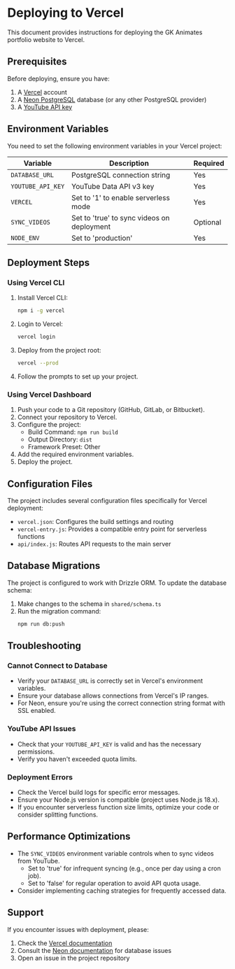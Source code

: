# Deploying to Vercel

This document provides instructions for deploying the GK Animates portfolio website to Vercel.

## Prerequisites

Before deploying, ensure you have:

1. A [Vercel](https://vercel.com) account
2. A [Neon PostgreSQL](https://neon.tech) database (or any other PostgreSQL provider)
3. A [YouTube API key](https://developers.google.com/youtube/v3/getting-started)

## Environment Variables

You need to set the following environment variables in your Vercel project:

| Variable | Description | Required |
|----------|-------------|----------|
| `DATABASE_URL` | PostgreSQL connection string | Yes |
| `YOUTUBE_API_KEY` | YouTube Data API v3 key | Yes |
| `VERCEL` | Set to '1' to enable serverless mode | Yes |
| `SYNC_VIDEOS` | Set to 'true' to sync videos on deployment | Optional |
| `NODE_ENV` | Set to 'production' | Yes |

## Deployment Steps

### Using Vercel CLI

1. Install Vercel CLI:
   ```bash
   npm i -g vercel
   ```

2. Login to Vercel:
   ```bash
   vercel login
   ```

3. Deploy from the project root:
   ```bash
   vercel --prod
   ```

4. Follow the prompts to set up your project.

### Using Vercel Dashboard

1. Push your code to a Git repository (GitHub, GitLab, or Bitbucket).
2. Connect your repository to Vercel.
3. Configure the project:
   - Build Command: `npm run build`
   - Output Directory: `dist`
   - Framework Preset: Other
4. Add the required environment variables.
5. Deploy the project.

## Configuration Files

The project includes several configuration files specifically for Vercel deployment:

- `vercel.json`: Configures the build settings and routing
- `vercel-entry.js`: Provides a compatible entry point for serverless functions
- `api/index.js`: Routes API requests to the main server

## Database Migrations

The project is configured to work with Drizzle ORM. To update the database schema:

1. Make changes to the schema in `shared/schema.ts`
2. Run the migration command:
   ```bash
   npm run db:push
   ```

## Troubleshooting

### Cannot Connect to Database

- Verify your `DATABASE_URL` is correctly set in Vercel's environment variables.
- Ensure your database allows connections from Vercel's IP ranges.
- For Neon, ensure you're using the correct connection string format with SSL enabled.

### YouTube API Issues

- Check that your `YOUTUBE_API_KEY` is valid and has the necessary permissions.
- Verify you haven't exceeded quota limits.

### Deployment Errors

- Check the Vercel build logs for specific error messages.
- Ensure your Node.js version is compatible (project uses Node.js 18.x).
- If you encounter serverless function size limits, optimize your code or consider splitting functions.

## Performance Optimizations

- The `SYNC_VIDEOS` environment variable controls when to sync videos from YouTube.
  - Set to 'true' for infrequent syncing (e.g., once per day using a cron job).
  - Set to 'false' for regular operation to avoid API quota usage.
- Consider implementing caching strategies for frequently accessed data.

## Support

If you encounter issues with deployment, please:

1. Check the [Vercel documentation](https://vercel.com/docs)
2. Consult the [Neon documentation](https://neon.tech/docs) for database issues
3. Open an issue in the project repository
